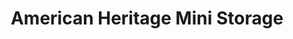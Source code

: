 ---
title: "American Heritage Mini Storage"
url: /anacortes/american-heritage-mini-storage/
shop: Mieten
---